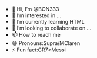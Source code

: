 - 👋 Hi, I’m @BON333
- 👀 I’m interested in ...
- 🌱 I’m currently learning HTML
- 💞️ I’m looking to collaborate on ...
- 📫 How to reach me
- 😄 Pronouns:Supra/MClaren
- ⚡ Fun fact:CR7>Messi

<!---
BON333/BON333 is a ✨ special ✨ repository because its `README.md` (this file) appears on your GitHub profile.
You can click the Preview link to take a look at your changes.
--->
